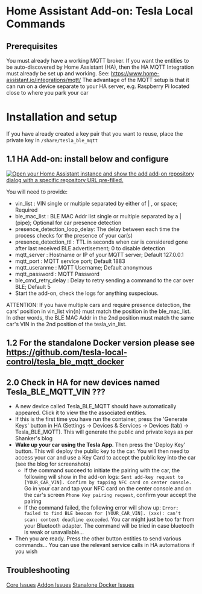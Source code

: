 # Home Assistant Add-on: Tesla Local Commands

## Prerequisites

You must already have a working MQTT broker. If you want the entities to be auto-discovered by Home Assistant (HA), then the HA MQTT Integration must already be set up and working. See: https://www.home-assistant.io/integrations/mqtt/
The advantage of the MQTT setup is that it can run on a device separate to your HA server, e.g. Raspberry Pi located close to where you park your car 

# Installation and setup

If you have already created a key pair that you want to reuse, place the private key in `/share/tesla_ble_mqtt`

## 1.1 HA Add-on: install below and configure

[![Open your Home Assistant instance and show the add add-on repository dialog with a specific repository URL pre-filled.](https://my.home-assistant.io/badges/supervisor_add_addon_repository.svg)](https://my.home-assistant.io/redirect/supervisor_add_addon_repository/?repository_url=https://github.com/tesla-local-control/tesla-local-control-addon)


You will need to provide:
- vin_list : VIN single or multiple separated by either of | , or space; Required
- ble_mac_list : BLE MAC Addr list single or multiple separated by a | (pipe); Optional for car presence detection
- presence_detection_loop_delay: The delay between each time the process checks for the presence of your car(s)
- presence_detection_ttl : TTL in seconds when car is considered gone after last received BLE advertisement; 0 to disable detection
- mqtt_server : Hostname or IP of your MQTT server; Default 127.0.0.1
- mqtt_port : MQTT service port; Default 1883
- mqtt_useranme : MQTT Username; Default anonymous
- mqtt_password : MQTT Password
- ble_cmd_retry_delay : Delay to retry sending a command to the car over BLE; Default 5
- Start the add-on, check the logs for anything suspecious.

ATTENTION: If you have multiple cars and require presence detection, the cars' position in vin_list vin{n} must match the position in the ble_mac_list. In other words, the BLE MAC Addr in the 2nd position must match the same car's VIN in the 2nd position of the tesla_vin_list.

## 1.2 For the standalone Docker version please see https://github.com/tesla-local-control/tesla_ble_mqtt_docker

## 2.0 Check in HA for new devices named Tesla_BLE_MQTT_VIN ???

- A new device called Tesla_BLE_MQTT should have automatically appeared. Click it to view the the associated entities.
- If this is the first time you have run the container, press the 'Generate Keys' button in HA (Settings -> Devices & Services -> Devices (tab) -> Tesla_BLE_MQTT). This will generate the public and private keys as per Shanker's blog
- **Wake up your car using the Tesla App**. Then press the 'Deploy Key' button. This will deploy the public key to the car. You will then need to access your car and use a Key Card to accept the public key into the car (see the blog for screenshots)
  - If the command succeed to initiate the pairing with the car, the following will show in the add-on logs: `Sent add-key request to [YOUR_CAR_VIN]. Confirm by tapping NFC card on center console.` Go in your car and tap your NFC card on the center console and on the car's screen `Phone Key pairing request`, confirm your accept the pairing
  - If the command failed, the following error will show up: `Error: failed to find BLE beacon for [YOUR_CAR_VIN]. (xxx): can’t scan: context deadline exceeded`. You car might just be too far from your Bluetooth adapter. The command will be tried in case bluetooth is weak or unavailable...
- Then you are ready. Press the other button entities to send various commands... You can use the relevant service calls in HA automations if you wish



## Troubleshooting

[Core Issues](https://github.com/tesla-local-control/tesla_ble_mqtt_core/issues)
[Addon Issues](https://github.com/tesla-local-control/tesla-local-control-addon/issues)
[Stanalone Docker Issues](https://github.com/tesla-local-control/tesla_ble_mqtt_docker/issues)
